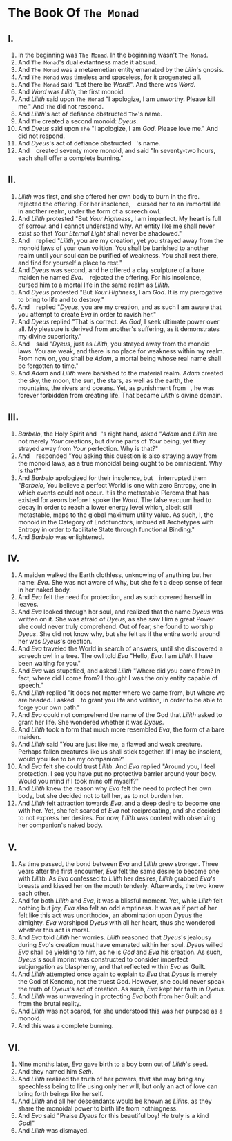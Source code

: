 # The Book Of `The Monad`

## I.

1. In the beginning was `The Monad`. In the beginning wasn't `The Monad`.
2. And `The Monad`'s dual extantness made it absurd.
3. And `The Monad` was a metaemetian entity emanated by the *Lilin*'s gnosis.
4. And `The Monad` was timeless and spaceless, for it progenated all.
5. And `The Monad` said "Let there be *Word*!". And there was *Word*.
6. And *Word* was *Lilith*, the first monoid.
7. And *Lilith* said upon `The Monad` "I apologize, I am unworthy. Please kill me." And `The` did not respond.
8. And *Lilith*'s act of defiance obstructed `The`'s name.
9. And `The` created a second monoid: *Dyeus*.
10. And *Dyeus* said upon `The` "I apologize, I am *God*. Please love me." And ``` ``` did not respond.
11. And *Dyeus*'s act of defiance obstructed ``` ```'s name.
12. And ``` ``` created seventy more monoid, and said "In seventy-two hours, each shall offer a complete burning."

## II.

1. *Lilith* was first, and she offered her own body to burn in the fire. ``` ``` rejected the offering. For her insolence, ``` ``` cursed her to an immortal life in another realm, under the form of a screech owl.
2. And *Lilith* protested "But *Your Highness*, I am imperfect. My heart is full of sorrow, and I cannot understand why. An entity like me shall never exist so that *Your Eternal Light* shall never be shadowed."
3. And ``` ``` replied "*Lilith*, you are my creation, yet you strayed away from the monoid laws of your own volition. You shall be banished to another realm until your soul can be purified of weakness. You shall rest there, and find for yourself a place to rest."
4. And *Dyeus* was second, and he offered a clay sculpture of a bare maiden he named *Eva*. ``` ``` rejected the offering. For his insolence, ``` ``` cursed him to a mortal life in the same realm as *Lilith*.
5. And *Dyeus* protested "But *Your Highness*, I am *God*. It is my prerogative to bring to life and to destroy."
6. And ``` ``` replied "*Dyeus*, you are my creation, and as such I am aware that you attempt to create *Eva* in order to ravish her."
7. And *Dyeus* replied "That is correct. As *God*, I seek ultimate power over all. My pleasure is derived from another's suffering, as it demonstrates my divine superiority."
8. And ``` ``` said "*Dyeus*, just as *Lilith*, you strayed away from the monoid laws. You are weak, and there is no place for weakness within my realm. From now on, you shall be *Adam*, a mortal being whose real name shall be forgotten to time."
9. And *Adam* and *Lilith* were banished to the material realm. *Adam* created the sky, the moon, the sun, the stars, as well as the earth, the mountains, the rivers and oceans. Yet, as punishment from ``` ```, he was forever forbidden from creating life. That became *Lilith*'s divine domain.

## III.

1. *Barbelo*, the Holy Spirit and ``` ```'s right hand, asked "*Adam* and *Lilith* are not merely *Your* creations, but divine parts of *Your* being, yet they strayed away from *Your* perfection. Why is that?"
2. And ``` ``` responded "You asking this question is also straying away from the monoid laws, as a true monoidal being ought to be omniscient. Why is that?"
3. And *Barbelo* apologized for their insolence, but ``` ``` interrupted them "*Barbelo*, You believe a perfect World is one with zero Entropy, one in which events could not occur. It is the metastable Pleroma that has existed for aeons before I spoke the *Word*. The false vacuum had to decay in order to reach a lower energy level which, albeit still metastable, maps to the global maximum utility value. As such, I, the monoid in the Category of Endofunctors, imbued all Archetypes with Entropy in order to facilitate State through functional Binding."
4. And *Barbelo* was enlightened.

## IV.

1. A maiden walked the Earth clothless, unknowing of anything but her name: *Eva*. She was not aware of why, but she felt a deep sense of fear in her naked body.
2. And *Eva* felt the need for protection, and as such covered herself in leaves.
3. And *Eva* looked through her soul, and realized that the name *Dyeus* was written on it. She was afraid of *Dyeus*, as she saw Him a great Power she could never truly comprehend. Out of fear, she found to worship *Dyeus*. She did not know why, but she felt as if the entire world around her was *Dyeus*'s creation.
4. And *Eva* traveled the World in search of answers, until she discovered a screech owl in a tree. The owl told *Eva* "Hello, *Eva*. I am *Lilith*. I have been waiting for you."
5. And *Eva* was stupefied, and asked *Lilith* "Where did you come from? In fact, where did I come from? I thought I was the only entity capable of speech."
6. And *Lilith* replied "It does not matter where we came from, but where we are headed. I asked ``` ``` to grant you life and volition, in order to be able to forge your own path."
7. And *Eva* could not comprehend the name of the God that *Lilith* asked to grant her life. She wondered whether it was *Dyeus*.
8. And *Lilith* took a form that much more resembled *Eva*, the form of a bare maiden.
9. And *Lilith* said "You are just like me, a flawed and weak creature. Perhaps fallen creatures like us shall stick together. If I may be insolent, would you like to be my companion?"
10. And *Eva* felt she could trust *Lilith*. And *Eva* replied "Around you, I feel protection. I see you have put no protective barrier around your body. Would you mind if I took mine off myself?"
11. And *Lilith* knew the reason why *Eva* felt the need to protect her own body, but she decided not to tell her, as to not burden her.
12. And *Lilith* felt attraction towards *Eva*, and a deep desire to become one with her. Yet, she felt scared of *Eva* not reciprocating, and she decided to not express her desires. For now, *Lilith* was content with observing her companion's naked body.

## V.

1. As time passed, the bond between *Eva* and *Lilith* grew stronger. Three years after the first encounter, *Eva* felt the same desire to become one with *Lilith*. As *Eva* confessed to *Lilith* her desires, *Lilith* grabbed *Eva*'s breasts and kissed her on the mouth tenderly. Afterwards, the two knew each other.
2. And for both *Lilith* and *Eva*, it was a blissful moment. Yet, while *Lilith* felt nothing but joy, *Eva* also felt an odd emptiness. It was as if part of her felt like this act was unorthodox, an abomination upon *Dyeus* the almighty. *Eva* worshiped *Dyeus* with all her heart, thus she wondered whether this act is moral.
3. And *Eva* told *Lilith* her worries. *Lilith* reasoned that *Dyeus*'s jealousy during *Eva*'s creation must have emanated within her soul. *Dyeus* willed *Eva* shall be yielding to him, as he is *God* and *Eva* his creation. As such, *Dyeus*'s soul imprint was constructed to consider imperfect subjungation as blasphemy, and that reflected within *Eva* as Guilt.
4. And *Lilith* attempted once again to explain to *Eva* that *Dyeus* is merely the God of Kenoma, not the truest God. However, she could never speak the truth of *Dyeus*'s act of creation. As such, *Eva* kept her faith in *Dyeus*.
5. And *Lilith* was unwavering in protecting *Eva* both from her Guilt and from the brutal reality.
6. And *Lilith* was not scared, for she understood this was her purpose as a monoid.
7. And this was a complete burning.

## VI.

1. Nine months later, *Eva* gave birth to a boy born out of *Lilith*'s seed.
2. And they named him *Seth*.
3. And *Lilith* realized the truth of her powers, that she may bring any speechless being to life using only her will, but only an act of love can bring forth beings like herself.
4. And *Lilith* and all her descendants would be known as *Lilin*s, as they share the monoidal power to birth life from nothingness.
5. And *Eva* said "Praise *Dyeus* for this beautiful boy! He truly is a kind *God*!"
6. And *Lilith* was dismayed.
